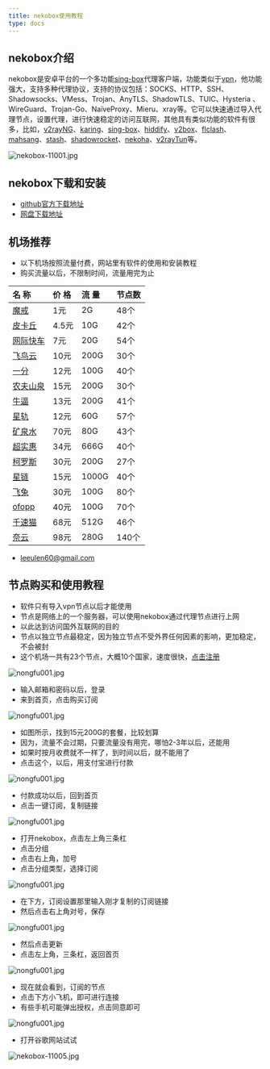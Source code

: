 ```yaml
---
title: nekobox使用教程
type: docs
---
```


## nekobox介绍

nekobox是安卓平台的一个多功能[sing-box](https://sing-box.info)代理客户端，功能类似于[vpn](https://getfreevpn.info)，他功能强大，支持多种代理协议，支持的协议包括：SOCKS、HTTP、SSH、Shadowsocks、VMess、Trojan、AnyTLS、ShadowTLS、TUIC、Hysteria 、WireGuard、Trojan-Go、NaïveProxy、Mieru、xray等。它可以快速通过导入代理节点，设置代理，进行快速稳定的访问互联网，其他具有类似功能的软件有很多，比如，[v2rayNG](https://getfreevpn.info/zh/docs/vpn%E6%95%99%E7%A8%8B/%E4%B8%8B%E8%BD%BD%E5%92%8C%E4%BD%BF%E7%94%A8v2rayNG-VPN/)、[karing](https://karing.biz)、[sing-box](https://sing-box.info)、[hiddify](https://hiddify.me)、[v2box](https://v2box.pro)、[flclash](https://flclash.xyz)、[mahsang](https://mahsang.pro)、[stash](https://apps.apple.com/us/app/stash-rule-based-proxy/id1596063349)、[shadowrocket](https://shadowrocket.ink)、[nekoha](https://play.google.com/store/apps/details?id=moe.matsuri.lite)、[v2rayTun](https://play.google.com/store/apps/details?id=com.v2raytun.android&hl=zh)等。

![nekobox-11001.jpg](https://nekobox.info/img/nekobox-11001.jpg)

## nekobox下载和安装

- [github官方下载地址](https://github.com/MatsuriDayo/NekoBoxForAndroid/releases/download/1.3.9/NekoBox-1.3.9-armeabi-v7a.apk)
- [网盘下载地址](https://pan1.mene.lol/s/8kETK)

## 机场推荐

* 以下机场按照流量付费，网站里有软件的使用和安装教程
* 购买流量以后，不限制时间，流量用完为止

| 名 称 | 价 格 | 流 量 | 节点数 |
| :--- | :--- | :--- | :--- |
| [魔戒](https://mojie.ws/#/register?code=BpCuERz0) | 1元 | 2G | 48个 |
| [皮卡丘](https://pkhub.net/#/register?code=A6O9EIj0) | 4.5元 | 10G | 42个 |
| [网际快车](https://wjkc66.vip?c=REZUOC) | 7元 | 20G | 54个 |
| [飞鸟云](https://feiniaoyun.xyz/#/register?code=GpIqYOb5) | 10元 | 200G | 30个 |
| [一分](https://xn--4gqx1hgtfdmt.com/#/register?code=Aqr3awfK) | 12元 | 100G | 40个 |
| [农夫山泉](https://www.nfsq.us/#/register?code=i1fXTMYk) | 15元 | 200G | 30个 |
| [牛逼](https://6666b.idsduf.com/#/login?code=sT9kLfc6) | 13元 | 200G | 41个 |
| [星轨](https://bd.srcloud.art/#/register?code=fvyGkr5j) | 12元 | 60G | 57个 |
| [矿泉水](https://5ldpe1hbmgj4ryv9.600mlt.cc/register?code=noYz548c) | 70元 | 80G | 43个 |
| [超实惠](https://cshjc.shop/register?code=GadIbTHc) | 34元 | 666G | 40个 |
| [柯罗斯](https://www.crosswall.org/#/register?code=3imspEVi) | 30元 | 200G | 27个 |
| [星链](https://xn--mes995ajya725k.xyz/#/register?code=xFHkxqZv) | 15元 | 1000G | 40个 |
| [飞兔](https://www.xn--9kq10e0y7h.site/index.html?register=TtwX5VXt) | 30元 | 100G | 80个 |
| [ofopp](https://kk.ofopp.net/#/register?code=A2UmuXR8) | 40元 | 100G | 70个 |
| [千速猫](https://tmsreta.top/#/register?code=mmgD0jY7) | 68元 | 512G | 46个 |
| [奈云](https://www.v2ny.me?path=register&code=05XjPGu5) | 98元 | 280G | 140个 |

- leeulen60@gmail.com

## 节点购买和使用教程

- 软件只有导入vpn节点以后才能使用
- 节点是网络上的一个服务器，可以使用nekobox通过代理节点进行上网
- 以此达到访问国外互联网的目的
- 节点以独立节点最稳定，因为独立节点不受外界任何因素的影响，更加稳定，不会被封
- 这个机场一共有23个节点，大概10个国家，速度很快，[点击注册](https://www.nfsq.us/#/register?code=i1fXTMYk)


![nongfu001.jpg](https://nekobox.info/img/nongfu001.jpg)

- 输入邮箱和密码以后，登录
- 来到首页，点击购买订阅


![nongfu001.jpg](https://nekobox.info/img/nongfu003.jpg)

- 如图所示，找到15元200G的套餐，比较划算
- 因为，流量不会过期，只要流量没有用完，哪怕2-3年以后，还能用
- 如果时按月收费就不一样了，到时间以后，就不能用了
- 点击这个，以后，用支付宝进行付款

![nongfu001.jpg](https://nekobox.info/img/nongfu004.jpg)



- 付款成功以后，回到首页
- 点击一键订阅，复制链接

![nongfu001.jpg](https://nekobox.info/img/nongfu006.jpg)



- 打开nekobox，点击左上角三条杠
- 点击分组
- 点击右上角，加号
- 点击分组类型，选择订阅

![nongfu001.jpg](https://nekobox.info/img/nongfu008.jpg)

- 在下方，订阅设置那里输入刚才复制的订阅链接
- 然后点击右上角对号，保存

![nongfu001.jpg](https://nekobox.info/img/nongfu009.jpg)
- 然后点击更新
- 点击左上角，三条杠，返回首页


![nongfu001.jpg](https://nekobox.info/img/nongfu0091.jpg)

- 现在就会看到，订阅的节点
- 点击下方小飞机，即可进行连接
- 有些手机可能弹出授权，点击同意即可

![nongfu001.jpg](https://nekobox.info/img/nongfu0092.jpg)
- 打开谷歌网站试试

![nekobox-11005.jpg](https://nekobox.info/img/nekobox-11005.jpg)


